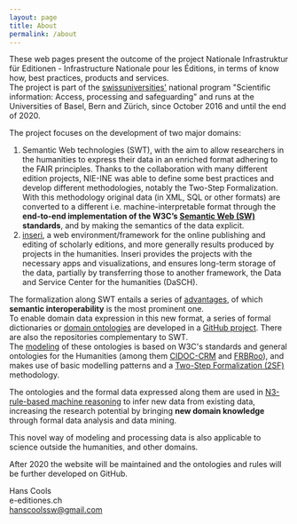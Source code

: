 ```yaml
---
layout: page
title: About
permalink: /about
---
```

These web pages present the outcome of the project Nationale Infrastruktur für Editionen - Infrastructure Nationale pour les Éditions, in terms of know how, best practices, products and services.  
The project is part of the [swissuniversities'](https://www.swissuniversities.ch/en/?r=1) national program "Scientific information: Access, processing and safeguarding" and runs at the Universities of Basel, Bern and Zürich, since October 2016 and until the end of 2020.  

The project focuses on the development of two major domains:  
1) Semantic Web technologies (SWT), with the aim to allow researchers in the humanities to express their data in an enriched format adhering to the FAIR principles.
Thanks to the collaboration with many different edition projects, NIE-INE was able to define some best practices and develop different methodologies, notably the Two-Step Formalization. With this methodology original data (in XML, SQL or other formats) are converted to a different i.e. machine-interpretable format through the **end-to-end implementation of the W3C’s [Semantic Web (SW)](/semantic-web-technology-introduction) standards**, and by making the semantics of the data explicit.  
2) [inseri](http://test-nieos.nie-ine.ch/home), a web environment/framework for the online publishing and editing of scholarly editions, and more generally results produced by projects in the humanities. Inseri provides the projects with the necessary apps and visualizations, and ensures long-term storage of the data, partially by transferring those to another framework, the Data and Service Center for the humanities (DaSCH)<!---(https://dasch.swiss/)--->.

The formalization along SWT entails a series of [advantages](/semantic-web-technology-advantages), of which **semantic interoperability** is the most prominent one.  
To enable domain data expression in this new format, a series of formal dictionaries or [domain ontologies](/ontology) are developed in a [GitHub project](https://github.com/nie-ine). There are also the repositories complementary to SWT.  
The [modeling](/ontology-modeling) of these ontologies is based on W3C's standards and general ontologies for the Humanities (among them [CIDOC-CRM](http://www.cidoc-crm.org/get-last-official-release) and [FRBRoo](http://iflastandards.info/ns/fr/frbr/frbroo/)), and makes use of basic modelling patterns and a [Two-Step Formalization (2SF)](/two-step-formalization) methodology.  

The ontologies and the formal data expressed along them are used in [N3-rule-based machine reasoning](/n3-rule-based-machine-reasoning) to infer new data from existing data, increasing the research potential by bringing **new domain knowledge** through formal data analysis and data mining.    

<!---Having semantic interoperability is only the beginning of the journey and part of the return on investment.
The crux of SWT, and the other part of the ROI, is using the ontologies and the formal data expressed by them in [N3-rule-based machine reasoning](/n3-rule-based-machine-reasoning) to infer new data from existing data, bringing ultimately new domain knowledge.  ---> 

This novel way of modeling and processing data is also applicable to science outside the humanities, and other domains.

After 2020 the website will be maintained and the ontologies and rules will be further developed on GitHub.  


Hans Cools  
e-editiones.ch  
<a href="mailto:hanscoolssw@gmail.com">hanscoolssw@gmail.com</a>
